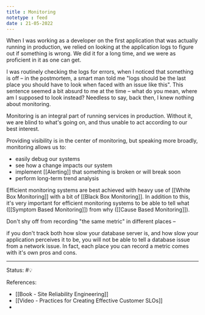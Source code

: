 ```yaml
---
title : Monitoring
notetype : feed
date : 21-05-2022
---
```


When I was working as a developer on the first application that was actually running in production, we relied on looking at the application logs to figure out if something is wrong. We did it for a long time, and we were as proficient in it as one can get. 

I was routinely checking the logs for errors, when I noticed that something is off – in the postmortem, a smart man told me "logs should be the last place you should have to look when faced with an issue like this". This sentence seemed a bit absurd to me at the time – what do you mean, where am I supposed to look instead? Needless to say, back then, I knew nothing about monitoring.

Monitoring is an integral part of running services in production. Without it, we are blind to what's going on, and thus unable to act according to our best interest.

Providing visibility is in the center of monitoring, but speaking more broadly, monitoring allows us to:
- easily debug our systems
- see how a change impacts our system
- implement [[Alerting]] that something is broken or will break soon
- perform long-term trend analysis


Efficient monitoring systems are best achieved with heavy use of [[White Box Monitoring]] with a bit of [[Black Box Monitoring]].  In addition to this, it's very important for efficient monitoring systems to be able to tell what ([[Symptom Based Monitoring]]) from why ([[Cause Based Monitoring]]). 


Don't shy off from recording "the same metric" in different places – 

if you don't track both how slow your database server is, and how slow your application perceives it to be, you will not be able to tell a database issue from a network issue. In fact, each place you can record a metric comes with it's own pros and cons.




-----

Status: #💡 

References:
- [[Book - Site Reliability Engineering]]
- [[Video - Practices for Creating Effective Customer SLOs]]
- 
